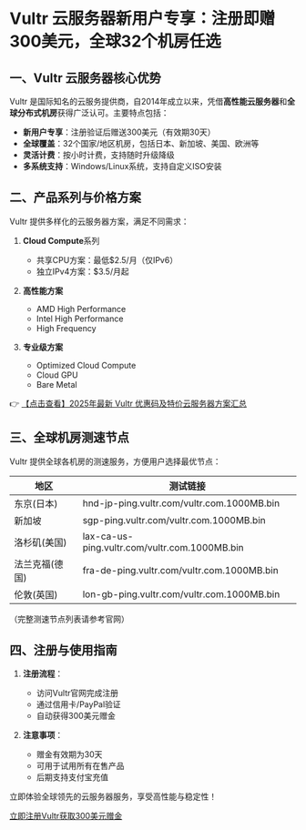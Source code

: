 # Vultr 云服务器新用户专享：注册即赠300美元，全球32个机房任选

## 一、Vultr 云服务器核心优势

Vultr 是国际知名的云服务提供商，自2014年成立以来，凭借**高性能云服务器**和**全球分布式机房**获得广泛认可。主要特点包括：

- **新用户专享**：注册验证后赠送300美元（有效期30天）
- **全球覆盖**：32个国家/地区机房，包括日本、新加坡、美国、欧洲等
- **灵活计费**：按小时计费，支持随时升级降级
- **多系统支持**：Windows/Linux系统，支持自定义ISO安装

## 二、产品系列与价格方案

Vultr 提供多样化的云服务器方案，满足不同需求：

1. **Cloud Compute**系列
   - 共享CPU方案：最低$2.5/月（仅IPv6）
   - 独立IPv4方案：$3.5/月起

2. **高性能方案**
   - AMD High Performance
   - Intel High Performance
   - High Frequency

3. **专业级方案**
   - Optimized Cloud Compute
   - Cloud GPU
   - Bare Metal

👉 [【点击查看】2025年最新 Vultr 优惠码及特价云服务器方案汇总](https://bit.ly/VuLtr)

## 三、全球机房测速节点

Vultr 提供全球各机房的测速服务，方便用户选择最优节点：

| 地区         | 测试链接                                  |
|--------------|------------------------------------------|
| 东京(日本)   | hnd-jp-ping.vultr.com/vultr.com.1000MB.bin |
| 新加坡       | sgp-ping.vultr.com/vultr.com.1000MB.bin   |
| 洛杉矶(美国) | lax-ca-us-ping.vultr.com/vultr.com.1000MB.bin |
| 法兰克福(德国)| fra-de-ping.vultr.com/vultr.com.1000MB.bin |
| 伦敦(英国)   | lon-gb-ping.vultr.com/vultr.com.1000MB.bin |

（完整测速节点列表请参考官网）

## 四、注册与使用指南

1. **注册流程**：
   - 访问Vultr官网完成注册
   - 通过信用卡/PayPal验证
   - 自动获得300美元赠金

2. **注意事项**：
   - 赠金有效期为30天
   - 可用于试用所有在售产品
   - 后期支持支付宝充值

立即体验全球领先的云服务器服务，享受高性能与稳定性！

[立即注册Vultr获取300美元赠金](https://bit.ly/VuLtr)